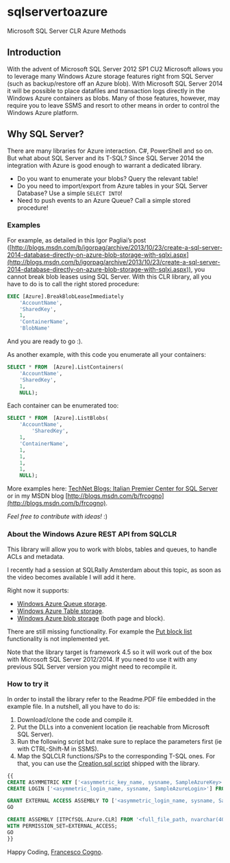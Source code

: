 # sqlservertoazure
Microsoft SQL Server CLR Azure Methods


## Introduction
With the advent of Microsoft SQL Server 2012 SP1 CU2 Microsoft allows you to leverage many Windows Azure storage features right from SQL Server (such as backup/restore off an Azure blob).
With Microsoft SQL Server 2014 it will be possible to place datafiles and transaction logs directly in the Windows Azure containers as blobs. 
 Many of those features, however, may require you to leave SSMS and resort to other means in order to control the Windows Azure platform. 

## Why SQL Server?
There are many libraries for Azure interaction. C#, PowerShell and so on. But what about SQL Server and its T-SQL? Since SQL Server 2014 the integration with Azure is good enough to warrant a dedicated library. 

* Do you want to enumerate your blobs? Query the relevant table! 
* Do you need to import/export from Azure tables in your SQL Server Database? Use a simple ```SELECT INTO```!
* Need to push events to an Azure Queue? Call a simple stored procedure!

### Examples
For example, as detailed in this Igor Pagliai’s post ([http://blogs.msdn.com/b/igorpag/archive/2013/10/23/create-a-sql-server-2014-database-directly-on-azure-blob-storage-with-sqlxi.aspx](http://blogs.msdn.com/b/igorpag/archive/2013/10/23/create-a-sql-server-2014-database-directly-on-azure-blob-storage-with-sqlxi.aspx)), you cannot break blob leases using SQL Server. With this CLR library, all you have to do is to call the right stored procedure: 
```SQL
EXEC [Azure].BreakBlobLeaseImmediately  
	'AccountName',
	'SharedKey',
	1,
	'ContainerName',
	'BlobName'
```
And you are ready to go :).

As another example, with this code you enumerate all your containers:
```SQL
SELECT * FROM  [Azure].ListContainers(
	'AccountName', 
	'SharedKey', 
	1, 
	NULL);			
```

Each container can be enumerated too:

```SQL
SELECT * FROM  [Azure].ListBlobs(
	'AccountName', 
        'SharedKey', 
	1, 
	'ContainerName',		
	1,						
	1,						
	1,				
	1,						
	NULL);				
```

More examples here: [TechNet Blogs: Italian Premier Center for SQL Server](http://blogs.technet.com/b/italian_premier_center_for_sql_server/) or in my MSDN blog [http://blogs.msdn.com/b/frcogno](http://blogs.msdn.com/b/frcogno).


*Feel free to contribute with ideas!* :)

### About the Windows Azure REST API from SQLCLR
This library will allow you to work with blobs, tables and queues, to handle ACLs and metadata. 

I recently had a session at SQLRally Amsterdam about this topic, as soon as the video becomes available I will add it here.

Right now it supports:
* [Windows Azure Queue storage](http://msdn.microsoft.com/en-us/library/windowsazure/dd179363.aspx).
* [Windows Azure Table storage](http://msdn.microsoft.com/en-us/library/windowsazure/dd179423.aspx).
* [Windows Azure blob storage](http://msdn.microsoft.com/en-us/library/windowsazure/dd135733.aspx) (both page and block).

There are still missing functionality. For example the [Put block list](http://msdn.microsoft.com/en-us/library/windowsazure/dd179467.aspx) functionality is not implemented yet.

Note that the library target is framework 4.5 so it will work out of the box with Microsoft SQL Server 2012/2014. If you need to use it with any previous SQL Server version you might need to recompile it. 

### How to try it
In order to install the library refer to the Readme.PDF file embedded in the example file. In a nutshell, all you have to do is:

1. Download/clone the code and compile it.
2. Put the DLLs into a convenient location (ie reachable from Microsoft SQL Server).
3. Run the following script but make sure to replace the parameters first (ie with CTRL-Shift-M in SSMS).
4. Map the SQLCLR functions/SPs to the corresponding T-SQL ones. For that, you can use the [Creation.sql script](https://github.com/MindFlavor/sqlservertoazure/blob/master/ITPCfSQL.Azure.CLR/SQL.Scripts/Creation.sql) shipped with the library.

```SQL
{{
CREATE ASYMMETRIC KEY ['<asymmetric_key_name, sysname, SampleAzureKey>'] FROM EXECUTABLE FILE = '<full_file_path, nvarchar(4000), Enter the full DLL path>'
CREATE LOGIN ['<asymmetric_login_name, sysname, SampleAzureLogin>'] FROM ASYMMETRIC KEY ['<asymmetric_key_name, sysname, SampleAzureKey>'];

GRANT EXTERNAL ACCESS ASSEMBLY TO ['<asymmetric_login_name, sysname, SampleAzureLogin>'];
GO

CREATE ASSEMBLY [ITPCfSQL.Azure.CLR] FROM '<full_file_path, nvarchar(4000), Enter the full DLL path>'
WITH PERMISSION_SET=EXTERNAL_ACCESS;
GO
}}
```


Happy Coding,
[Francesco Cogno](mailto:francesco.cogno@outlook.com).

